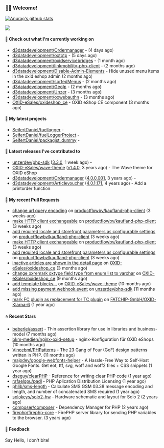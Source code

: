 ### 🙋🏻 Welcome!

[![Anurag's github stats](https://github-readme-stats.vercel.app/api?username=seifertdaniel&show_icons=true&count_private=true)](https://github.com/anuraghazra/github-readme-stats)

![](https://github-profile-summary-cards.vercel.app/api/cards/profile-details?username=SeifertDaniel&theme=vue)

#### 👷 Check out what I'm currently working on

- [d3datadevelopment/Ordermanager](https://github.com/d3datadevelopment/Ordermanager) -  (4 days ago)
- [d3datadevelopment/oxtotp](https://github.com/d3datadevelopment/oxtotp) -  (5 days ago)
- [d3datadevelopment/oxidservicebridges](https://github.com/d3datadevelopment/oxidservicebridges) -  (1 month ago)
- [d3datadevelopment/linkmobility-php-client](https://github.com/d3datadevelopment/linkmobility-php-client) -  (2 months ago)
- [d3datadevelopment/Disable-Admin-Elements](https://github.com/d3datadevelopment/Disable-Admin-Elements) - Hide unused menu items in the oxid eshop admin (2 months ago)
- [d3datadevelopment/sortedMenus](https://github.com/d3datadevelopment/sortedMenus) -  (2 months ago)
- [d3datadevelopment/GeoIp](https://github.com/d3datadevelopment/GeoIp) -  (2 months ago)
- [d3datadevelopment/Unzer](https://github.com/d3datadevelopment/Unzer) -  (3 months ago)
- [d3datadevelopment/oxwebauthn](https://github.com/d3datadevelopment/oxwebauthn) -  (3 months ago)
- [OXID-eSales/oxideshop_ce](https://github.com/OXID-eSales/oxideshop_ce) - OXID eShop CE component (3 months ago)

#### 🌱 My latest projects

- [SeifertDaniel/fuellogger](https://github.com/SeifertDaniel/fuellogger) - 
- [SeifertDaniel/fuelLoggerProject](https://github.com/SeifertDaniel/fuelLoggerProject) - 
- [SeifertDaniel/packagist_dummy](https://github.com/SeifertDaniel/packagist_dummy) - 

#### 🔭 Latest releases I've contributed to

- [unzerdev/php-sdk](https://github.com/unzerdev/php-sdk) ([3.3.0](https://github.com/unzerdev/php-sdk/releases/tag/3.3.0), 1 week ago) - 
- [OXID-eSales/wave-theme](https://github.com/OXID-eSales/wave-theme) ([v1.4.0](https://github.com/OXID-eSales/wave-theme/releases/tag/v1.4.0), 3 years ago) - The Wave theme for OXID eShop
- [d3datadevelopment/Ordermanager](https://github.com/d3datadevelopment/Ordermanager) ([4.0.0.001](https://github.com/d3datadevelopment/Ordermanager/releases/tag/4.0.0.001), 3 years ago) - 
- [d3datadevelopment/Articlevoucher](https://github.com/d3datadevelopment/Articlevoucher) ([4.0.1.171](https://github.com/d3datadevelopment/Articlevoucher/releases/tag/4.0.1.171), 4 years ago) - Add a printorder function

#### 🔨 My recent Pull Requests

- [change url query encoding](https://github.com/productflowbv/kaufland-php-client/pull/26) on [productflowbv/kaufland-php-client](https://github.com/productflowbv/kaufland-php-client) (3 weeks ago)
- [make HTTP client exchangeable](https://github.com/productflowbv/kaufland-php-client/pull/25) on [productflowbv/kaufland-php-client](https://github.com/productflowbv/kaufland-php-client) (3 weeks ago)
- [add required locale and storefront parameters as configurable settings](https://github.com/productflowbv/kaufland-php-client/pull/24) on [productflowbv/kaufland-php-client](https://github.com/productflowbv/kaufland-php-client) (3 weeks ago)
- [make HTTP client exchangeable](https://github.com/productflowbv/kaufland-php-client/pull/21) on [productflowbv/kaufland-php-client](https://github.com/productflowbv/kaufland-php-client) (3 weeks ago)
- [add required locale and storefront parameters as configurable settings](https://github.com/productflowbv/kaufland-php-client/pull/20) on [productflowbv/kaufland-php-client](https://github.com/productflowbv/kaufland-php-client) (3 weeks ago)
- [inactive articles are shown in the detail page](https://github.com/OXID-eSales/oxideshop_ce/pull/911) on [OXID-eSales/oxideshop_ce](https://github.com/OXID-eSales/oxideshop_ce) (3 months ago)
- [change oxremark oxtype field type from enum list to varchar](https://github.com/OXID-eSales/oxideshop_ce/pull/903) on [OXID-eSales/oxideshop_ce](https://github.com/OXID-eSales/oxideshop_ce) (9 months ago)
- [add template blocks...](https://github.com/OXID-eSales/wave-theme/pull/124) on [OXID-eSales/wave-theme](https://github.com/OXID-eSales/wave-theme) (10 months ago)
- [add missing payment webhook event](https://github.com/unzerdev/php-sdk/pull/117) on [unzerdev/php-sdk](https://github.com/unzerdev/php-sdk) (11 months ago)
- [mark FC plugin as replacement for TC plugin](https://github.com/FATCHIP-GmbH/OXID-Klarna-6/pull/61) on [FATCHIP-GmbH/OXID-Klarna-6](https://github.com/FATCHIP-GmbH/OXID-Klarna-6) (1 year ago)

#### ⭐ Recent Stars

- [beberlei/assert](https://github.com/beberlei/assert) - Thin assertion library for use in libraries and business-model (7 months ago)
- [bkm-medien/nginx-oxid-setup](https://github.com/bkm-medien/nginx-oxid-setup) - nginx-Konfiguration für OXID eShops (10 months ago)
- [Vincebml/PHPatterns](https://github.com/Vincebml/PHPatterns) - The 23 Gang of Four (GoF) design patterns written in PHP. (11 months ago)
- [majodev/google-webfonts-helper](https://github.com/majodev/google-webfonts-helper) - A Hassle-Free Way to Self-Host Google Fonts. Get eot, ttf, svg, woff and woff2 files &#43; CSS snippets (1 year ago)
- [dseguy/clearPHP](https://github.com/dseguy/clearPHP) - Reference for writing clear PHP code  (1 year ago)
- [rafaelgou/padl](https://github.com/rafaelgou/padl) - PHP Aplication Distribution Licensing (1 year ago)
- [phlib/sms-length](https://github.com/phlib/sms-length) - Calculate SMS GSM 03.38 message encoding and length, and number of concatenated SMS required (1 year ago)
- [solokeys/solo2-hw](https://github.com/solokeys/solo2-hw) - Hardware schematic and layout for Solo 2 (2 years ago)
- [composer/composer](https://github.com/composer/composer) - Dependency Manager for PHP (2 years ago)
- [firephp/firephp-core](https://github.com/firephp/firephp-core) - FirePHP server library for sending PHP variables to the browser. (3 years ago)

#### 💬 Feedback

Say Hello, I don't bite!

